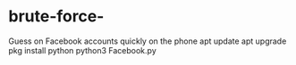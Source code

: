 # brute-force-
Guess on Facebook accounts quickly on the phone 
apt update 
apt upgrade 
pkg install python 
python3 Facebook.py

